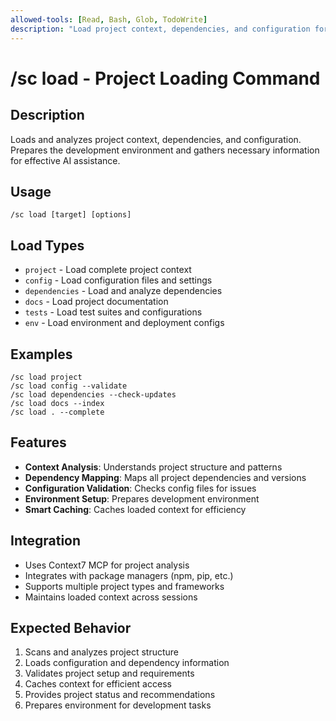 ```yaml
---
allowed-tools: [Read, Bash, Glob, TodoWrite]
description: "Load project context, dependencies, and configuration for AI assistance"
---
```


# /sc load - Project Loading Command

## Description
Loads and analyzes project context, dependencies, and configuration. Prepares the development environment and gathers necessary information for effective AI assistance.

## Usage
```
/sc load [target] [options]
```

## Load Types
- `project` - Load complete project context
- `config` - Load configuration files and settings
- `dependencies` - Load and analyze dependencies
- `docs` - Load project documentation
- `tests` - Load test suites and configurations
- `env` - Load environment and deployment configs

## Examples
```
/sc load project
/sc load config --validate
/sc load dependencies --check-updates
/sc load docs --index
/sc load . --complete
```

## Features
- **Context Analysis**: Understands project structure and patterns
- **Dependency Mapping**: Maps all project dependencies and versions
- **Configuration Validation**: Checks config files for issues
- **Environment Setup**: Prepares development environment
- **Smart Caching**: Caches loaded context for efficiency

## Integration
- Uses Context7 MCP for project analysis
- Integrates with package managers (npm, pip, etc.)
- Supports multiple project types and frameworks
- Maintains loaded context across sessions

## Expected Behavior
1. Scans and analyzes project structure
2. Loads configuration and dependency information
3. Validates project setup and requirements
4. Caches context for efficient access
5. Provides project status and recommendations
6. Prepares environment for development tasks
